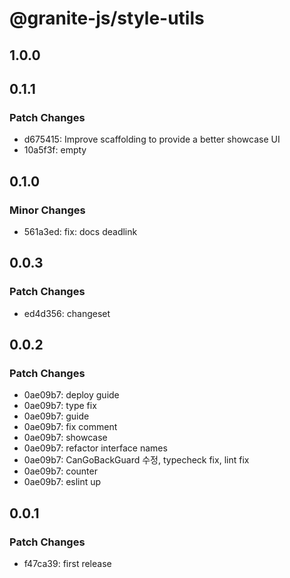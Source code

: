 # @granite-js/style-utils

## 1.0.0

## 0.1.1

### Patch Changes

- d675415: Improve scaffolding to provide a better showcase UI
- 10a5f3f: empty

## 0.1.0

### Minor Changes

- 561a3ed: fix: docs deadlink

## 0.0.3

### Patch Changes

- ed4d356: changeset

## 0.0.2

### Patch Changes

- 0ae09b7: deploy guide
- 0ae09b7: type fix
- 0ae09b7: guide
- 0ae09b7: fix comment
- 0ae09b7: showcase
- 0ae09b7: refactor interface names
- 0ae09b7: CanGoBackGuard 수정, typecheck fix, lint fix
- 0ae09b7: counter
- 0ae09b7: eslint up

## 0.0.1

### Patch Changes

- f47ca39: first release
